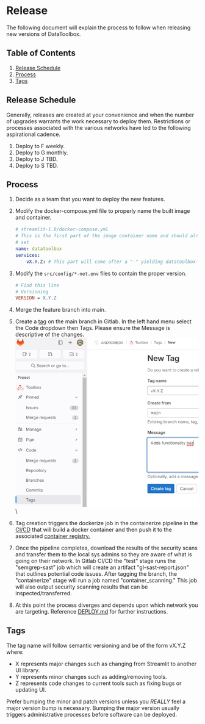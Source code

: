 # Release

The following document will explain the process to follow when releasing
new versions of DataToolbox.

## Table of Contents

1. [Release Schedule](#release-schedule)
1. [Process](#process)
1. [Tags](#tags)

## Release Schedule

Generally, releases are created at your convenience and when the number of
upgrades warrants the work necessary to deploy them. Restrictions or processes
associated with the various networks have led to the following aspirational
cadence.

1. Deploy to F weekly.
1. Deploy to G monthly.
1. Deploy to J TBD.
1. Deploy to S TBD.

## Process

1. Decide as a team that you want to deploy the new features.
1. Modify the docker-compose.yml file to properly name the built image and
    container.

    ```yaml
    # streamlit-1.0/docker-compose.yml
    # This is the first part of the image container name and should already be
    # set
    name: datatoolbox
    services:
        vX.Y.Z: # This part will come after a "-" yielding datatoolbox-vX.Y.Z
    ```

1. Modify the `src/config/*-net.env` files to contain the proper version.

    ```ini
    # Find this line
    # Versioning
    VERSION = X.Y.Z
    ```

1. Merge the feature branch into main.
1. Create a [tag](#tags) on the main branch in Gitlab. In the left hand menu
    select the Code dropdown then Tags. Please ensure the Message is descriptive
    of the changes.\
    ![Tag creation](./images/tagmain.PNG)\
1. Tag creation triggers the dockerize job in the containerize pipeline in the
    [CI/CD](https://gitlab.wildfireworkspace.com/eop/streamlit-1.0/-/blob/main/.gitlab-ci.yml?ref_type=heads)
    that will build a docker container and then push it to the associated
    [container registry.](https://gitlab.wildfireworkspace.com/eop/streamlit-1.0/container_registry/173)
1. Once the pipeline completes, download the results of the security scans and
    transfer them to the local sys admins so they are aware of what is going on
    their network. In Gitlab CI/CD the "test" stage runs the "semgrep-sast"
    job which will create an artifact "gl-sast-report.json" that outlines
    potential code issues. After tagging the branch, the "containerize" stage
    will run a job named "container_scanning." This job will also output security
    scanning results that can be inspected/transferred.
1. At this point the process diverges and depends upon which network you are
    targeting. Reference [DEPLOY.md](./DEPLOY.md) for further instructions.

## Tags

The tag name will follow semantic versioning and be of the form vX.Y.Z where:

- X represents major changes such as changing from Streamlit to another UI library.
- Y represents minor changes such as adding/removing tools.
- Z represents code changes to current tools such as fixing bugs or updating UI.

Prefer bumping the minor and patch versions unless you *REALLY* feel a major
version bump is necessary. Bumping the major version usually triggers
administrative processes before software can be deployed.
